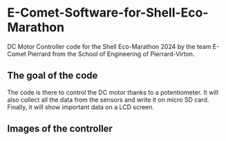 # E-Comet-Software-for-Shell-Eco-Marathon
DC Motor Controller code for the Shell Eco-Marathon 2024 by the team E-Comet Pierrard from the School of Engineering of Pierrard-Virton.

## The goal of the code

The code is there to control the DC motor thanks to a potentiometer. It will also collect all the data from the sensors and write it on micro SD card. Finally, it will show important data on a LCD screen.

## Images of the controller

